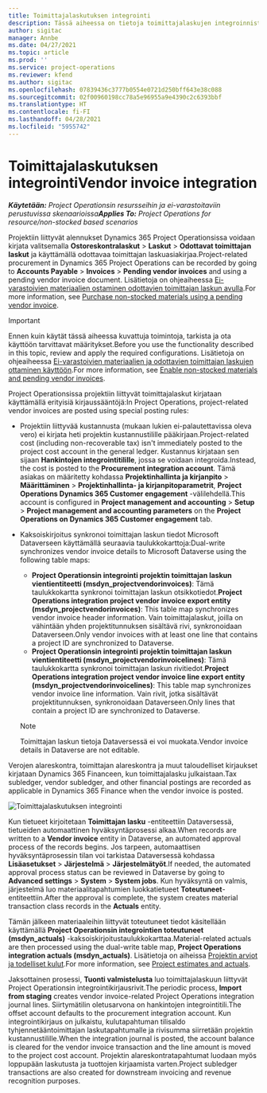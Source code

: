 ```yaml
---
title: Toimittajalaskutuksen integrointi
description: Tässä aiheessa on tietoja toimittajalaskujen integroinnista Project Operationsissa.
author: sigitac
manager: Annbe
ms.date: 04/27/2021
ms.topic: article
ms.prod: ''
ms.service: project-operations
ms.reviewer: kfend
ms.author: sigitac
ms.openlocfilehash: 07839436c3777b0554e0721d250bff643e38c088
ms.sourcegitcommit: 02f00960198cc78a5e96955a9e4390c2c6393bbf
ms.translationtype: HT
ms.contentlocale: fi-FI
ms.lasthandoff: 04/28/2021
ms.locfileid: "5955742"
---
```

# <a name="vendor-invoice-integration"></a><span data-ttu-id="96805-103">Toimittajalaskutuksen integrointi</span><span class="sxs-lookup"><span data-stu-id="96805-103">Vendor invoice integration</span></span>

<span data-ttu-id="96805-104">_**Käytetään:** Project Operationsin resursseihin ja ei-varastoitaviin perustuvissa skenaarioissa_</span><span class="sxs-lookup"><span data-stu-id="96805-104">_**Applies To:** Project Operations for resource/non-stocked based scenarios_</span></span>

<span data-ttu-id="96805-105">Projektiin liittyvät alennukset Dynamics 365 Project Operationsissa voidaan kirjata valitsemalla **Ostoreskontralaskut** > **Laskut** > **Odottavat toimittajan laskut** ja käyttämällä odottavaa toimittajan laskuasiakirjaa.</span><span class="sxs-lookup"><span data-stu-id="96805-105">Project-related procurement in Dynamics 365 Project Operations can be recorded by going to **Accounts Payable** > **Invoices** > **Pending vendor invoices** and using a pending vendor invoice document.</span></span> <span data-ttu-id="96805-106">Lisätietoja on ohjeaiheessa [Ei-varastoivien materiaalien ostaminen odottavien toimittajan laskun avulla](../procurement/pending-vendor-invoices.md).</span><span class="sxs-lookup"><span data-stu-id="96805-106">For more information, see [Purchase non-stocked materials using a pending vendor invoice](../procurement/pending-vendor-invoices.md).</span></span>

> [!IMPORTANT]
> <span data-ttu-id="96805-107">Ennen kuin käytät tässä aiheessa kuvattuja toimintoja, tarkista ja ota käyttöön tarvittavat määritykset.</span><span class="sxs-lookup"><span data-stu-id="96805-107">Before you use the functionality described in this topic, review and apply the required configurations.</span></span> <span data-ttu-id="96805-108">Lisätietoja on ohjeaiheessa [Ei-varastoivien materiaalien ja odottavien toimittajan laskujen ottaminen käyttöön](../procurement/configure-materials-nonstocked.md).</span><span class="sxs-lookup"><span data-stu-id="96805-108">For more information, see [Enable non-stocked materials and pending vendor invoices](../procurement/configure-materials-nonstocked.md).</span></span>

<span data-ttu-id="96805-109">Project Operationsissa projektiin liittyvät toimittajalaskut kirjataan käyttämällä erityisiä kirjaussääntöjä:</span><span class="sxs-lookup"><span data-stu-id="96805-109">In Project Operations, project-related vendor invoices are posted using special posting rules:</span></span>

- <span data-ttu-id="96805-110">Projektiin liittyvää kustannusta (mukaan lukien ei-palautettavissa oleva vero) ei kirjata heti projektin kustannustilille pääkirjaan.</span><span class="sxs-lookup"><span data-stu-id="96805-110">Project-related cost (including non-recoverable tax) isn't immediately posted to the project cost account in the general ledger.</span></span> <span data-ttu-id="96805-111">Kustannus kirjataan sen sijaan **Hankintojen integrointitilille**, jossa se voidaan integroida.</span><span class="sxs-lookup"><span data-stu-id="96805-111">Instead, the cost is posted to the **Procurement integration account**.</span></span> <span data-ttu-id="96805-112">Tämä asiakas on määritetty kohdassa **Projektinhallinta ja kirjanpito** > **Määrittäminen** > **Projektinhallinta- ja kirjanpitoparametrit**, **Project Operations Dynamics 365 Customer engagement** -välilehdellä.</span><span class="sxs-lookup"><span data-stu-id="96805-112">This account is configured in **Project management and accounting** > **Setup** > **Project management and accounting parameters** on the **Project Operations on Dynamics 365 Customer engagement** tab.</span></span>
- <span data-ttu-id="96805-113">Kaksoiskirjoitus synkronoi toimittajan laskun tiedot Microsoft Dataverseen käyttämällä seuraavia taulukkokarttoja:</span><span class="sxs-lookup"><span data-stu-id="96805-113">Dual-write synchronizes vendor invoice details to Microsoft Dataverse using the following table maps:</span></span>

     - <span data-ttu-id="96805-114">**Project Operationsin integrointi projektin toimittajan laskun vientientiteetti (msdyn_projectvendorinvoices)**: Tämä taulukkokartta synkronoi toimittajan laskun otsikkotiedot.</span><span class="sxs-lookup"><span data-stu-id="96805-114">**Project Operations integration project vendor invoice export entity (msdyn_projectvendorinvoices)**: This table map synchronizes vendor invoice header information.</span></span> <span data-ttu-id="96805-115">Vain toimittajalaskut, joilla on vähintään yhden projektitunnuksen sisältävä rivi, synkronoidaan Dataverseen.</span><span class="sxs-lookup"><span data-stu-id="96805-115">Only vendor invoices with at least one line that contains a project ID are synchronized to Dataverse.</span></span>
     - <span data-ttu-id="96805-116">**Project Operationsin integrointi projektin toimittajan laskun vientientiteetti (msdyn_projectvendorinvoicelines)**: Tämä taulukkokartta synkronoi toimittajan laskun rivitiedot.</span><span class="sxs-lookup"><span data-stu-id="96805-116">**Project Operations integration project vendor invoice line export entity (msdyn_projectvendorinvoicelines)**: This table map synchronizes vendor invoice line information.</span></span> <span data-ttu-id="96805-117">Vain rivit, jotka sisältävät projektitunnuksen, synkronoidaan Dataverseen.</span><span class="sxs-lookup"><span data-stu-id="96805-117">Only lines that contain a project ID are synchronized to Dataverse.</span></span>

     > [!NOTE]
     > <span data-ttu-id="96805-118">Toimittajan laskun tietoja Dataversessä ei voi muokata.</span><span class="sxs-lookup"><span data-stu-id="96805-118">Vendor invoice details in Dataverse are not editable.</span></span>

<span data-ttu-id="96805-119">Verojen alareskontra, toimittajan alareskontra ja muut taloudelliset kirjaukset kirjataan Dynamics 365 Financeen, kun toimittajalasku julkaistaan.</span><span class="sxs-lookup"><span data-stu-id="96805-119">Tax subledger, vendor subledger, and other financial postings are recorded as applicable in Dynamics 365 Finance when the vendor invoice is posted.</span></span>

![Toimittajalaskutuksen integrointi](media/DW7VendorInvoice.png)

<span data-ttu-id="96805-121">Kun tietueet kirjoitetaan **Toimittajan lasku** -entiteettiin Dataversessä, tietueiden automaattinen hyväksyntäprosessi alkaa.</span><span class="sxs-lookup"><span data-stu-id="96805-121">When records are written to a **Vendor invoice** entity in Dataverse, an automated approval process of the records begins.</span></span> <span data-ttu-id="96805-122">Jos tarpeen, automaattisen hyväksyntäprosessin tilan voi tarkistaa Dataversessä kohdassa **Lisäasetukset** > **Järjestelmä** > **Järjestelmätyöt**.</span><span class="sxs-lookup"><span data-stu-id="96805-122">If needed, the automated approval process status can be reviewed in Dataverse by going to **Advanced settings** > **System** > **System jobs**.</span></span> <span data-ttu-id="96805-123">Kun hyväksyntä on valmis, järjestelmä luo materiaalitapahtumien luokkatietueet **Toteutuneet**-entiteettiin.</span><span class="sxs-lookup"><span data-stu-id="96805-123">After the approval is complete, the system creates material transaction class records in the **Actuals** entity.</span></span>

<span data-ttu-id="96805-124">Tämän jälkeen materiaaleihin liittyvät toteutuneet tiedot käsitellään käyttämällä **Project Operationsin integrointien toteutuneet (msdyn_actuals)** -kaksoiskirjoitustaulukkokarttaa.</span><span class="sxs-lookup"><span data-stu-id="96805-124">Material-related actuals are then processed using the dual-write table map, **Project Operations integration actuals (msdyn_actuals)**.</span></span> <span data-ttu-id="96805-125">Lisätietoja on aiheissa [Projektin arviot ja todelliset kulut](resource-dual-write-estimates-actuals.md).</span><span class="sxs-lookup"><span data-stu-id="96805-125">For more information, see [Project estimates and actuals](resource-dual-write-estimates-actuals.md).</span></span>

<span data-ttu-id="96805-126">Jaksottainen prosessi, **Tuonti valmistelusta** luo toimittajalaskuun liittyvät Project Operationsin integrointikirjausrivit.</span><span class="sxs-lookup"><span data-stu-id="96805-126">The periodic process, **Import from staging** creates vendor invoice-related Project Operations integration journal lines.</span></span> <span data-ttu-id="96805-127">Siirtymätilin oletusarvona on hankintojen integrointitili.</span><span class="sxs-lookup"><span data-stu-id="96805-127">The offset account defaults to the procurement integration account.</span></span> <span data-ttu-id="96805-128">Kun integrointikirjaus on julkaistu, kulutapahtuman tilisaldo tyhjennetääntoimittajan laskutapahtumalle ja rivisumma siirretään projektin kustannustilille.</span><span class="sxs-lookup"><span data-stu-id="96805-128">When the integration journal is posted, the account balance is cleared for the vendor invoice transaction and the line amount is moved to the project cost account.</span></span> <span data-ttu-id="96805-129">Projektin alareskontratapahtumat luodaan myös loppupään laskutusta ja tuottojen kirjaamista varten.</span><span class="sxs-lookup"><span data-stu-id="96805-129">Project subledger transactions are also created for downstream invoicing and revenue recognition purposes.</span></span>

